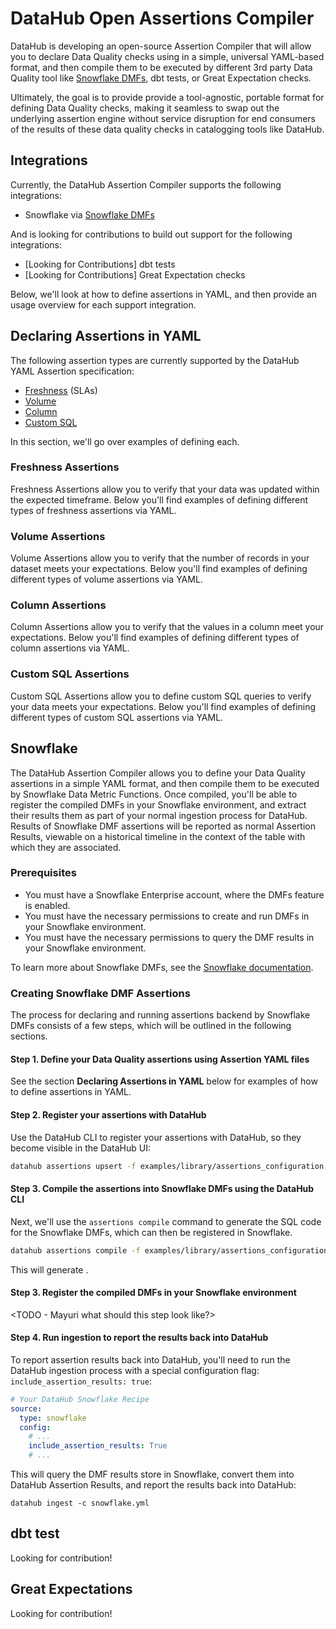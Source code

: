 # DataHub Open Assertions Compiler

DataHub is developing an open-source Assertion Compiler that will allow you to declare Data Quality checks using in a simple, universal
YAML-based format, and then compile them to be executed by different 3rd party Data Quality tool like [Snowflake DMFs](https://docs.snowflake.com/en/user-guide/data-quality-intro), dbt tests, or Great Expectation checks.

Ultimately, the goal is to provide provide a tool-agnostic, portable format for defining Data Quality checks, making it seamless to swap out the underlying
assertion engine without service disruption for end consumers of the results of these data quality checks in catalogging tools like DataHub. 

## Integrations

Currently, the DataHub Assertion Compiler supports the following integrations:

- Snowflake via [Snowflake DMFs](https://docs.snowflake.com/en/user-guide/data-quality-intro)

And is looking for contributions to build out support for the following integrations:

- [Looking for Contributions] dbt tests
- [Looking for Contributions] Great Expectation checks

Below, we'll look at how to define assertions in YAML, and then provide an usage overview for each support integration.

## Declaring Assertions in YAML

The following assertion types are currently supported by the DataHub YAML Assertion specification:

- [Freshness](/docs/managed-datahub/observe/freshness-assertions.md) (SLAs)
- [Volume](/docs/managed-datahub/observe/volume-assertions.md)
- [Column](/docs/managed-datahub/observe/column-assertions.md)
- [Custom SQL](/docs/managed-datahub/observe/custom-sql-assertions.md)

In this section, we'll go over examples of defining each. 

### Freshness Assertions

Freshness Assertions allow you to verify that your data was updated within the expected timeframe.
Below you'll find examples of defining different types of freshness assertions via YAML. 

<TODO>

### Volume Assertions

Volume Assertions allow you to verify that the number of records in your dataset meets your expectations.
Below you'll find examples of defining different types of volume assertions via YAML.

<TODO>

### Column Assertions

Column Assertions allow you to verify that the values in a column meet your expectations.
Below you'll find examples of defining different types of column assertions via YAML.

<TODO>

### Custom SQL Assertions

Custom SQL Assertions allow you to define custom SQL queries to verify your data meets your expectations.
Below you'll find examples of defining different types of custom SQL assertions via YAML.

<TODO>


## Snowflake

The DataHub Assertion Compiler allows you to define your Data Quality assertions in a simple YAML format, and then compile them to be executed by Snowflake Data Metric Functions.
Once compiled, you'll be able to register the compiled DMFs in your Snowflake environment, and extract their results them as part of your normal ingestion process for DataHub.
Results of Snowflake DMF assertions will be reported as normal Assertion Results, viewable on a historical timeline in the context
of the table with which they are associated.

### Prerequisites

- You must have a Snowflake Enterprise account, where the DMFs feature is enabled.
- You must have the necessary permissions to create and run DMFs in your Snowflake environment.
- You must have the necessary permissions to query the DMF results in your Snowflake environment.

To learn more about Snowflake DMFs, see the [Snowflake documentation](https://docs.snowflake.com/en/user-guide/data-quality-intro).

### Creating Snowflake DMF Assertions

The process for declaring and running assertions backend by Snowflake DMFs consists of a few steps, which will be outlined
in the following sections.

#### Step 1. Define your Data Quality assertions using Assertion YAML files

See the section **Declaring Assertions in YAML** below for examples of how to define assertions in YAML.

#### Step 2. Register your assertions with DataHub

Use the DataHub CLI to register your assertions with DataHub, so they become visible in the DataHub UI:

```bash
datahub assertions upsert -f examples/library/assertions_configuration.yml
```

#### Step 3. Compile the assertions into Snowflake DMFs using the DataHub CLI

Next, we'll use the `assertions compile` command to generate the SQL code for the Snowflake DMFs,
which can then be registered in Snowflake.

```bash
datahub assertions compile -f examples/library/assertions_configuration.yml -p snowflake
```

This will generate <MAYURI TODO>.

#### Step 3. Register the compiled DMFs in your Snowflake environment

<TODO - Mayuri what should this step look like?>

#### Step 4. Run ingestion to report the results back into DataHub

To report assertion results back into DataHub, you'll need to run the DataHub ingestion process with a special configuration
flag: `include_assertion_results: true`:

```yaml
# Your DataHub Snowflake Recipe
source:
  type: snowflake
  config:
    # ...
    include_assertion_results: True
    # ...
```

This will query the DMF results store in Snowflake, convert them into DataHub Assertion Results, and report the results back into DataHub:

`datahub ingest -c snowflake.yml`

## dbt test

Looking for contribution!

## Great Expectations

Looking for contribution!